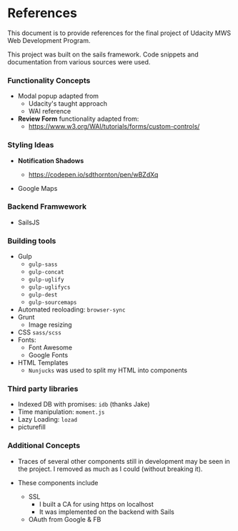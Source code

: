 # References 

This document is to provide references for the final project of Udacity MWS Web Development Program.


This project was built on the sails framework.  Code snippets and documentation from various sources were used.


### Functionality Concepts

* Modal popup adapted from
  * Udacity's taught approach
  * WAI reference
* **Review Form** functionality adapted from:
  * https://www.w3.org/WAI/tutorials/forms/custom-controls/

### Styling Ideas

* **Notification Shadows**
  * https://codepen.io/sdthornton/pen/wBZdXq

* Google Maps


### Backend Framwework

* SailsJS

### Building tools

* Gulp 
  * `gulp-sass`
  * `gulp-concat`
  * `gulp-uglify`
  * `gulp-uglifycs`
  * `gulp-dest`
  * `gulp-sourcemaps`
* Automated reoloading: `browser-sync`
* Grunt
  * Image resizing
* CSS `sass/scss`
* Fonts:
  * Font Awesome
  * Google Fonts
* HTML Templates
  * `Nunjucks` was used to split my HTML into components

### Third party libraries

* Indexed DB with promises: `idb` (thanks Jake)
* Time manipulation: `moment.js`
* Lazy Loading: `lozad`
* picturefill

### Additional Concepts 

* Traces of several other components still in development may be seen in the project. I removed as much as I could (without breaking it). 

* These components include
  * SSL
    * I built a CA for using https on localhost
    * It was implemented on the backend with Sails
  * OAuth from Google & FB 
